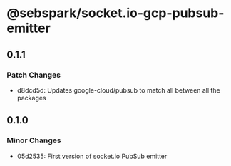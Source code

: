 # @sebspark/socket.io-gcp-pubsub-emitter

## 0.1.1

### Patch Changes

- d8dcd5d: Updates google-cloud/pubsub to match all between all the packages

## 0.1.0

### Minor Changes

- 05d2535: First version of socket.io PubSub emitter
